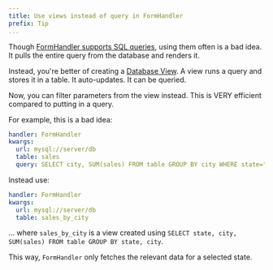 ```yaml
---
title: Use views instead of query in FormHandler
prefix: Tip
...
```


Though [FormHandler supports SQL queries](../formhandler/#formhandler-queries),
using them often is a bad idea. It pulls the entire query from the database and
renders it.

Instead, you're better of creating a [Database View](<https://en.wikipedia.org/wiki/View_(SQL)>).
A view runs a query and stores it in a table. It auto-updates. It can be queried.

Now, you can filter parameters from the view instead. This is VERY efficient compared to putting in a query.

For example, this is a bad idea:

```yaml
handler: FormHandler
kwargs:
  url: mysql://server/db
  table: sales
  query: SELECT city, SUM(sales) FROM table GROUP BY city WHERE state="{state}"
```

Instead use:

```yaml
handler: FormHandler
kwargs:
  url: mysql://server/db
  table: sales_by_city
```

... where `sales_by_city` is a view created using `SELECT state, city, SUM(sales) FROM table GROUP BY state, city`.

This way, `FormHandler` only fetches the relevant data for a selected state.
